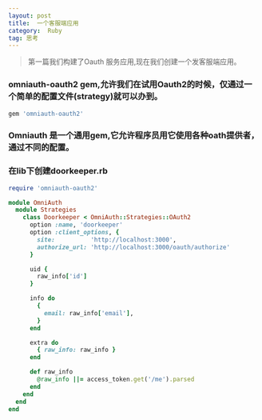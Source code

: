 ```yaml
--- 
layout: post
title:  一个客服端应用
category:  Ruby
tag: 思考
---
```

> 第一篇我们构建了Oauth 服务应用,现在我们创建一个发客服端应用。

###  omniauth-oauth2 gem,允许我们在试用Oauth2的时候，仅通过一个简单的配置文件(strategy)就可以办到。

```ruby
gem 'omniauth-oauth2'
``` 

### Omniauth 是一个通用gem,它允许程序员用它使用各种oath提供者，通过不同的配置。

### 在lib下创建doorkeeper.rb

```ruby
require 'omniauth-oauth2'

module OmniAuth
  module Strategies
    class Doorkeeper < OmniAuth::Strategies::OAuth2
      option :name, 'doorkeeper'
      option :client_options, {
        site:          'http://localhost:3000',
        authorize_url: 'http://localhost:3000/oauth/authorize'
      }

      uid {
        raw_info['id']
      }

      info do
        {
          email: raw_info['email'],
        }
      end

      extra do
        { raw_info: raw_info }
      end

      def raw_info
        @raw_info ||= access_token.get('/me').parsed
      end
    end
  end
end
``` 
